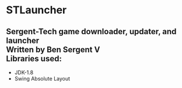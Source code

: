 STLauncher
=====
Sergent-Tech game downloader, updater, and launcher<br/>
Written by Ben Sergent V<br/>
Libraries used:<br/>
-----
<ul>
<li>JDK-1.8</li>
<li>Swing Absolute Layout</li>
</ul>
